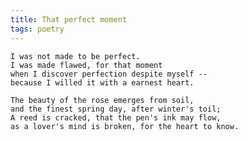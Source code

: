 ```yaml
---
title: That perfect moment
tags: poetry
---
```


    I was not made to be perfect.
    I was made flawed, for that moment
    when I discover perfection despite myself --
    because I willed it with a earnest heart.

    The beauty of the rose emerges from soil,
    and the finest spring day, after winter's toil;
    A reed is cracked, that the pen's ink may flow,
    as a lover's mind is broken, for the heart to know.

